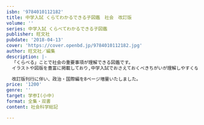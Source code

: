 ```yaml
---
isbn: '9784010112182'
title: 中学入試 くらてわかるできる子図鑑　社会　改訂版
volume: ''
series: 中学入試 くらべてわかるできる子図鑑
publisher: 旺文社
pubdate: '2018-04-13'
cover: 'https://cover.openbd.jp/9784010112182.jpg'
author: 旺文社／編集
description: |-
  「くらべる」ことで社会の重要事項が理解できる図鑑です。
  イラストや図版を豊富に掲載しており,中学入試でおさえておくべきちがいが理解しやすくなっています。

  改訂版刊行に伴い、政治・国際編を8ページ増量いたしました。
price: '1200'
genre: ''
target: 学参I(小中)
format: 全集・双書
content: 社会科学総記

---
```

